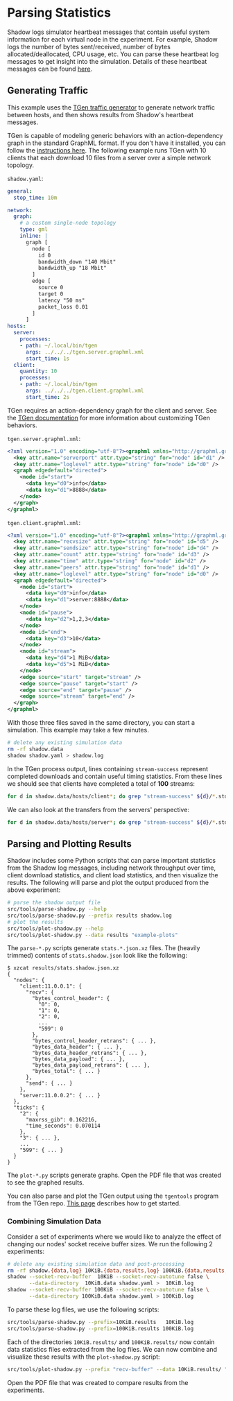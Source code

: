 # Parsing Statistics

Shadow logs simulator heartbeat messages that contain useful system information for each virtual node in the experiment. For example, Shadow logs the number of bytes sent/received, number of bytes allocated/deallocated, CPU usage, etc. You can parse these heartbeat log messages to get insight into the simulation. Details of these heartbeat messages can be found [here](log_format.md#heartbeat-messages).
 
## Generating Traffic

This example uses the [TGen traffic generator](https://github.com/shadow/tgen) to generate network traffic between hosts, and then shows results from Shadow's heartbeat messages.

TGen is capable of modeling generic behaviors with an action-dependency graph in the standard GraphML format. If you don't have it installed, you can follow the [instructions here](https://github.com/shadow/tgen/#setup). The following example runs TGen with 10 clients that each download 10 files from a server over a simple network topology.

`shadow.yaml`:

```yaml
general:
  stop_time: 10m

network:
  graph:
    # a custom single-node topology
    type: gml
    inline: |
      graph [
        node [
          id 0
          bandwidth_down "140 Mbit"
          bandwidth_up "18 Mbit"
        ]
        edge [
          source 0
          target 0
          latency "50 ms"
          packet_loss 0.01
        ]
      ]
hosts:
  server:
    processes:
    - path: ~/.local/bin/tgen
      args: ../../../tgen.server.graphml.xml
      start_time: 1s
  client:
    quantity: 10
    processes:
    - path: ~/.local/bin/tgen
      args: ../../../tgen.client.graphml.xml
      start_time: 2s
```

TGen requires an action-dependency graph for the client and server. See the [TGen documentation](https://github.com/shadow/tgen/tree/main/doc) for more information about customizing TGen behaviors.

`tgen.server.graphml.xml`:

```xml
<?xml version="1.0" encoding="utf-8"?><graphml xmlns="http://graphml.graphdrawing.org/xmlns" xmlns:xsi="http://www.w3.org/2001/XMLSchema-instance" xsi:schemaLocation="http://graphml.graphdrawing.org/xmlns http://graphml.graphdrawing.org/xmlns/1.0/graphml.xsd">
  <key attr.name="serverport" attr.type="string" for="node" id="d1" />
  <key attr.name="loglevel" attr.type="string" for="node" id="d0" />
  <graph edgedefault="directed">
    <node id="start">
      <data key="d0">info</data>
      <data key="d1">8888</data>
    </node>
  </graph>
</graphml>
```

`tgen.client.graphml.xml`:

```xml
<?xml version="1.0" encoding="utf-8"?><graphml xmlns="http://graphml.graphdrawing.org/xmlns" xmlns:xsi="http://www.w3.org/2001/XMLSchema-instance" xsi:schemaLocation="http://graphml.graphdrawing.org/xmlns http://graphml.graphdrawing.org/xmlns/1.0/graphml.xsd">
  <key attr.name="recvsize" attr.type="string" for="node" id="d5" />
  <key attr.name="sendsize" attr.type="string" for="node" id="d4" />
  <key attr.name="count" attr.type="string" for="node" id="d3" />
  <key attr.name="time" attr.type="string" for="node" id="d2" />
  <key attr.name="peers" attr.type="string" for="node" id="d1" />
  <key attr.name="loglevel" attr.type="string" for="node" id="d0" />
  <graph edgedefault="directed">
    <node id="start">
      <data key="d0">info</data>
      <data key="d1">server:8888</data>
    </node>
    <node id="pause">
      <data key="d2">1,2,3</data>
    </node>
    <node id="end">
      <data key="d3">10</data>
    </node>
    <node id="stream">
      <data key="d4">1 MiB</data>
      <data key="d5">1 MiB</data>
    </node>
    <edge source="start" target="stream" />
    <edge source="pause" target="start" />
    <edge source="end" target="pause" />
    <edge source="stream" target="end" />
  </graph>
</graphml>
```

With those three files saved in the same directory, you can start a simulation. This example may take a few minutes.

```bash
# delete any existing simulation data
rm -rf shadow.data
shadow shadow.yaml > shadow.log
```

In the TGen process output, lines containing `stream-success` represent completed downloads and contain useful timing statistics. From these lines we should see that clients have completed a total of **100** streams:

```bash
for d in shadow.data/hosts/client*; do grep "stream-success" ${d}/*.stdout ; done | wc -l
```

We can also look at the transfers from the servers' perspective:

```bash
for d in shadow.data/hosts/server*; do grep "stream-success" ${d}/*.stdout ; done | wc -l
```

## Parsing and Plotting Results

Shadow includes some Python scripts that can parse important statistics from the Shadow log messages, including network throughput over time, client download statistics, and client load statistics, and then visualize the results. The following will parse and plot the output produced from the above experiment:

```bash
# parse the shadow output file
src/tools/parse-shadow.py --help
src/tools/parse-shadow.py --prefix results shadow.log
# plot the results
src/tools/plot-shadow.py --help
src/tools/plot-shadow.py --data results "example-plots"
```

The `parse-*.py` scripts generate `stats.*.json.xz` files. The (heavily trimmed) contents of `stats.shadow.json` look like the following:

```text
$ xzcat results/stats.shadow.json.xz
{
  "nodes": {
    "client:11.0.0.1": {
      "recv": {
        "bytes_control_header": {
          "0": 0,
          "1": 0,
          "2": 0,
          ...
          "599": 0
        },
        "bytes_control_header_retrans": { ... },
        "bytes_data_header": { ... },
        "bytes_data_header_retrans": { ... },
        "bytes_data_payload": { ... },
        "bytes_data_payload_retrans": { ... },
        "bytes_total": { ... }
      },
      "send": { ... }
    },
    "server:11.0.0.2": { ... }
  },
  "ticks": {
    "2": {
      "maxrss_gib": 0.162216,
      "time_seconds": 0.070114
    },
    "3": { ... },
    ...
    "599": { ... }
  }
}
```

The `plot-*.py` scripts generate graphs. Open the PDF file that was created to see the graphed results.

You can also parse and plot the TGen output using the `tgentools` program from the TGen repo. [This page](https://github.com/shadow/tgen/blob/main/doc/Tools-Setup.md) describes how to get started.

### Combining Simulation Data

Consider a set of experiments where we would like to analyze the effect of changing our nodes' socket receive buffer sizes. We run the following 2 experiments:

```bash
# delete any existing simulation data and post-processing
rm -rf shadow.{data,log} 10KiB.{data,results,log} 100KiB.{data,results,log} *.results.pdf
shadow --socket-recv-buffer  10KiB --socket-recv-autotune false \
       --data-directory  10KiB.data shadow.yaml >  10KiB.log
shadow --socket-recv-buffer 100KiB --socket-recv-autotune false \
       --data-directory 100KiB.data shadow.yaml > 100KiB.log
```

To parse these log files, we use the following scripts:

```bash
src/tools/parse-shadow.py --prefix=10KiB.results   10KiB.log
src/tools/parse-shadow.py --prefix=100KiB.results 100KiB.log
```

Each of the directories `10KiB.results/` and `100KiB.results/` now contain data statistics files extracted from the log files. We can now combine and visualize these results with the `plot-shadow.py` script:

```bash
src/tools/plot-shadow.py --prefix "recv-buffer" --data 10KiB.results/ "10 KiB" --data 100KiB.results/ "100 KiB"
```

Open the PDF file that was created to compare results from the experiments.
